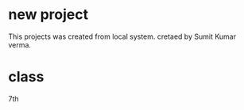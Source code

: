 # new project

This projects was created from local system.
cretaed by Sumit Kumar verma.
# class 
7th